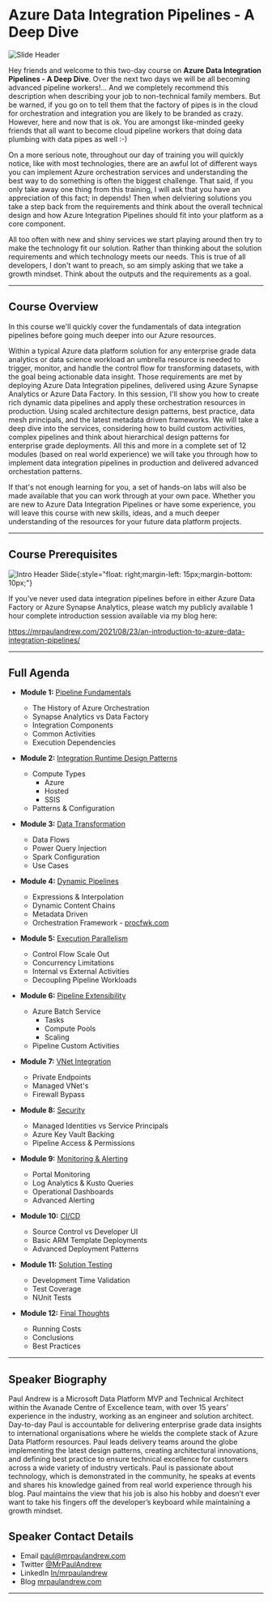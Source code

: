 # Azure Data Integration Pipelines - A Deep Dive

![Slide Header](https://raw.githubusercontent.com/mrpaulandrew/Azure-Data-Integration-Pipelines-Deep-Dive/main/Images/Slide%20Header.png)

Hey friends and welcome to this two-day course on __Azure Data Integration Pipelines - A Deep Dive__. Over the next two days we will be all becoming advanced pipeline workers!... And we completely recommend this description when describing your job to non-technical family members. But be warned, if you go on to tell them that the factory of pipes is in the cloud for orchestration and integration you are likely to be branded as crazy. However, here and now that is ok. You are amongst like-minded geeky friends that all want to become cloud pipeline workers that doing data plumbing with data pipes as well :-)

On a more serious note, throughout our day of training you will quickly notice, like with most technologies, there are an awful lot of different ways you can implement Azure orchestration services and understanding the best way to do something is often the biggest challenge. That said, if you only take away one thing from this training, I will ask that you have an appreciation of this fact; in depends! Then when delviering solutions you take a step back from the requirements and think about the overall technical design and how Azure Integration Pipelines should fit into your platform as a core component.

All too often with new and shiny services we start playing around then try to make the technology fit our solution. Rather than thinking about the solution requirements and which technology meets our needs. This is true of all developers, I don't want to preach, so am simply asking that we take a growth mindset. Think about the outputs and the requirements as a goal.

___

## Course Overview

In this course we'll quickly cover the fundamentals of data integration pipelines before going much deeper into our Azure resources. 

Within a typical Azure data platform solution for any enterprise grade data analytics or data science workload an umbrella resource is needed to trigger, monitor, and handle the control flow for transforming datasets, with the goal being actionable data insight. Those requirements are met by deploying Azure Data Integration pipelines, delivered using Azure Synapse Analytics or Azure Data Factory. In this session, I'll show you how to create rich dynamic data pipelines and apply these orchestration resources in production. Using scaled architecture design patterns, best practice, data mesh principals, and the latest metadata driven frameworks. We will take a deep dive into the services, considering how to build custom activities, complex pipelines and think about hierarchical design patterns for enterprise grade deployments. All this and more in a complete set of 12 modules (based on real world experience) we will take you through how to implement data integration pipelines in production and delivered advanced orchestation patterns.

If that's not enough learning for you, a set of hands-on labs will also be made available that you can work through at your own pace. Whether you are new to Azure Data Integration Pipelines or have some experience, you will leave this course with new skills, ideas, and a much deeper understanding of the resources for your future data platform projects.

___

## Course Prerequisites
![Intro Header Slide](https://mrpaulandrew.files.wordpress.com/2021/08/an-intro-to-azure-pipelines-slide-header.png){:style="float: right;margin-left: 15px;margin-bottom: 10px;"}

If you've never used data integration pipelines before in either Azure Data Factory or Azure Synapse Analytics, please watch my publicly available 1 hour complete introduction session available via my blog here:

https://mrpaulandrew.com/2021/08/23/an-introduction-to-azure-data-integration-pipelines/

___

## Full Agenda

* __Module 1:__ [Pipeline Fundamentals]()
  * The History of Azure Orchestration
  * Synapse Analytics vs Data Factory
  * Integration Components
  * Common Activities
  * Execution Dependencies

* __Module 2:__ [Integration Runtime Design Patterns]()
  * Compute Types
    * Azure
    * Hosted
    * SSIS
  * Patterns & Configuration

* __Module 3:__ [Data Transformation]()
  * Data Flows
  * Power Query Injection
  * Spark Configuration
  * Use Cases

* __Module 4:__ [Dynamic Pipelines]()
  * Expressions & Interpolation
  * Dynamic Content Chains
  * Metadata Driven
  * Orchestration Framework - [procfwk.com](http://procfwk.com/)

* __Module 5:__ [Execution Parallelism]()
  * Control Flow Scale Out
  * Concurrency Limitations
  * Internal vs External Activities
  * Decoupling Pipeline Workloads

* __Module 6:__ [Pipeline Extensibility]()
  * Azure Batch Service
    * Tasks
    * Compute Pools
    * Scaling
  * Pipeline Custom Activities

* __Module 7:__ [VNet Integration]()
  * Private Endpoints
  * Managed VNet's
  * Firewall Bypass

* __Module 8:__ [Security]()
  * Managed Identities vs Service Principals
  * Azure Key Vault Backing
  * Pipeline Access & Permissions

* __Module 9:__ [Monitoring & Alerting]()
    * Portal Monitoring
    * Log Analytics & Kusto Queries
    * Operational Dashboards
    * Advanced Alerting

* __Module 10:__ [CI/CD]()
    * Source Control vs Developer UI
    * Basic ARM Template Deployments
    * Advanced Deployment Patterns

* __Module 11:__ [Solution Testing]()
    * Development Time Validation
    * Test Coverage
    * NUnit Tests
        
* __Module 12:__ [Final Thoughts]()
  * Running Costs
  * Conclusions
  * Best Practices


___

## Speaker Biography

Paul Andrew is a Microsoft Data Platform MVP and Technical Architect within the Avanade Centre of Excellence team, with over 15 years’ experience in the industry, working as an engineer and solution architect. Day-to-day Paul is accountable for delivering enterprise grade data insights to international organisations where he wields the complete stack of Azure Data Platform resources. Paul leads delivery teams around the globe implementing the latest design patterns, creating architectural innovations, and defining best practice to ensure technical excellence for customers across a wide variety of industry verticals. Paul is passionate about technology, which is demonstrated in the community, he speaks at events and shares his knowledge gained from real world experience through his blog. Paul maintains the view that his job is also his hobby and doesn’t ever want to take his fingers off the developer’s keyboard while maintaining a growth mindset.

## Speaker Contact Details

- Email [paul@mrpaulandrew.com](mailto:paul@mrpaulandrew.com)
- Twitter [@MrPaulAndrew](https://twitter.com/MrPaulAndrew)
- LinkedIn [In/mrpaulandrew](https://www.linkedin.com/in/mrpaulandrew/)
- Blog [mrpaulandrew.com](https://mrpaulandrew.com)

___